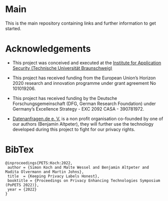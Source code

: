 # Main

This is the main repository containing links and further information to get started.

# Acknowledgements

- This project was conceived and executed at the [Institute for Application Security (Technische Universität Braunschweig)](https://www.tu-braunschweig.de/ias)

- This project has received funding from the European Union’s Horizon 2020 research and innovation  programme under grant agreement No 101019206.

- This project has received funding by the Deutsche Forschungsgemeinschaft (DFG, German Research Foundation) under Germany’s Excellence Strategy - EXC 2092 CASA - 390781972. 

- [Datenanfragen.de e. V.](https://www.datarequests.org) is a non profit organisation co-founded by one of our authors (Benjamin Altpeter), they will further use the technology developed during this project to fight for our privacy rights.


# BibTex
``` 
@inproceedings{PETS:Koch:2022,
 author = {Simon Koch and Malte Wessel and Benjamin Altpeter and Madita Olvermann and Martin Johns},
 title  = {Keeping Privacy Labels Honest},
 booktitle = {Proceedings on Privacy Enhancing Technologies Symposium (PoPETS 2022)},
 year = {2022}
}
```
